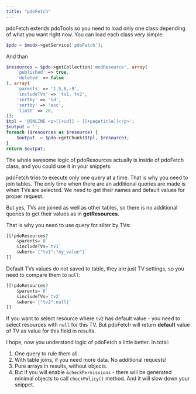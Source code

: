 ```yaml
---
title: "pdoFetch"
---
```


pdoFetch extends pdoTools so you need to load only one class depending of what you want right now.
You can load each class very simple:

```php
$pdo = $modx->getService('pdoFetch');
```

And than

```php
$resources = $pdo->getCollection('modResource', array(
    'published' => true,
    'deleted' => false
), array(
    'parents' => '1,5,6,-9',
    'includeTVs' => 'tv1, tv2',
    'sortby' => 'id',
    'sortby' => 'asc',
    'limit' => 20,
));
$tpl = '@INLINE <p>[[+id]] - [[+pagetitle]]</p>';
$output = '';
foreach ($resources as $resource) {
    $output .= $pdo->getChunk($tpl, $resource);
}
return $output;
```

The whole awesome logic of pdoResources actually is inside of pdoFetch class, and you could use it in your snippets.

pdoFetch tries to execute only one query at a time. That is why you need to join tables. The only time when there are an additional queries are made is when TVs are selected. We need to get their names and default values for proper request.

But yes, TVs are joined as well as other tables, so there is no additional queries to get their values as in **getResources**.

That is why you need to use query for silter by TVs:

```php
[[!pdoResources?
    &parents=`0`
    &includeTVs=`tv1`
    &where=`{"tv1":"my_value"}`
]]
```

Default TVs values do not saved to table, they are just TV settings, so you need to compare them to `null`:

```php
[[!pdoResources?
    &parents=`0`
    &includeTVs=`tv2`
    &where=`{"tv2":null}`
]]
```

If you want to select resource where `tv2` has default value - you need to select resources with `null` for this TV. But pdoFetch will return **default** value of TV as value for this field in results.

I hope, now you understand logic of pdoFetch a little better. In total:

1. One query to rule them all.
2. With table joins, if you need more data. No additional requests!
3. Pure arrays in results, without objects.
4. But if you will enable `&checkPermissions` - there will be generated minimal objects to call `checkPolicy()` method. And it will slow down your snippet.
